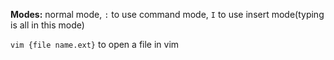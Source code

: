 **Modes:** normal mode, `:` to use command mode, `I` to use insert mode(typing is all in this mode)

`vim {file name.ext}` to open a file in vim